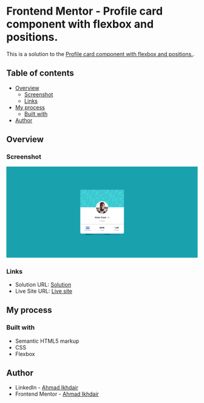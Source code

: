 # Frontend Mentor - Profile card component with flexbox and positions.

This is a solution to the [Profile card component with flexbox and positions.](https://www.frontendmentor.io/challenges/profile-card-component-cfArpWshJ). 

## Table of contents

- [Overview](#overview)
  - [Screenshot](#screenshot)
  - [Links](#links)
- [My process](#my-process)
  - [Built with](#built-with)
- [Author](#author)

## Overview

### Screenshot

![](./screenshots/desktopSolution.png)

### Links

- Solution URL:  [Solution](https://www.frontendmentor.io/solutions/profile-card-component-with-flexbox-and-positions-BGi7TydsJp)
- Live Site URL:  [Live site](https://ahmadikhdair.github.io/Profile-card-component/)

## My process

### Built with

- Semantic HTML5 markup
- CSS
- Flexbox

## Author

- LinkedIn -  [Ahmad Ikhdair](https://www.linkedin.com/in/ahmad-ikhdair/)
- Frontend Mentor -  [Ahmad Ikhdair](https://www.frontendmentor.io/profile/AhmadIkhdair)
